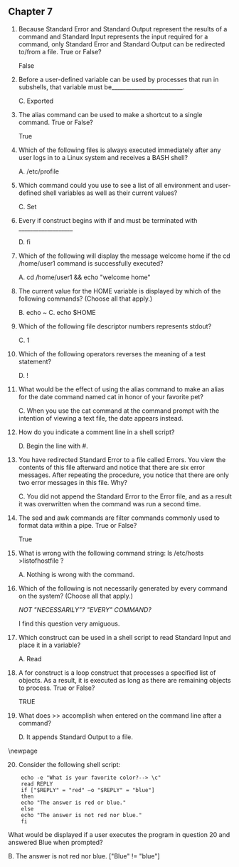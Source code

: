 ## Chapter 7


1. Because Standard Error and Standard Output represent the results of a command and Standard Input represents the input required for a command, only Standard Error and Standard Output can be redirected to/from a file. True or False?

   False


2. Before a user-defined variable can be used by processes that run in subshells, that variable must be_________________________.

   C. Exported


3. The alias command can be used to make a shortcut to a single command. True or False?

   True


4. Which of the following files is always executed immediately after any user logs in to a Linux system and receives a BASH shell?

   A. /etc/profile


5. Which command could you use to see a list of all environment and user-defined shell variables as well as their current values?

   C. Set


6. Every if construct begins with if and must be terminated with ___________________

   D. fi


7. Which of the following will display the message welcome home if the cd /home/user1 command is successfully executed?

   A. cd /home/user1 && echo "welcome home"


8. The current value for the HOME variable is displayed by which of the following commands? (Choose all that apply.)

   B. echo ~
   C. echo $HOME


9. Which of the following file descriptor numbers represents stdout?

   C. 1


10. Which of the following operators reverses the meaning of a test statement?

    D. \!


11. What would be the effect of using the alias command to make an alias for the date command named cat in honor of your favorite pet?

    C. When you use the cat command at the command prompt with the intention of viewing a text file, the date appears instead.


12. How do you indicate a comment line in a shell script?

    D. Begin the line with #.


13. You have redirected Standard Error to a file called Errors. You view the contents of this file afterward and notice that there are six error messages. After repeating the procedure, you notice that there are only two error messages in this file. Why?

    C. You did not append the Standard Error to the Error file, and as a result it was overwritten when the command was run a second time.


14. The sed and awk commands are filter commands commonly used to format data within a pipe. True or False?

    True


15. What is wrong with the following command string: ls /etc/hosts >listofhostfile ?

    A. Nothing is wrong with the command.


16. Which of the following is not necessarily generated by every command on the system? (Choose all that apply.)

    _NOT "NECESSARILY"?  "EVERY" COMMAND?_
    
    I find this question very amiguous.

17. Which construct can be used in a shell script to read Standard Input and place it in a variable?

    A. Read


18. A for construct is a loop construct that processes a specified list of objects. As a result, it is executed as long as there are remaining objects to process. True or False?

    TRUE


19. What does >> accomplish when entered on the command line after a command?

    D. It appends Standard Output to a file.

\newpage

20. Consider the following shell script:

```
    echo -e "What is your favorite color?--> \c"
    read REPLY
    if ["$REPLY" = "red" –o "$REPLY" = "blue"]
    then
    echo "The answer is red or blue."
    else
    echo "The answer is not red nor blue."
    fi
```


   What would be displayed if a user executes the program in question 20 and answered Blue when prompted?

   B. The answer is not red nor blue. ["Blue" != "blue"]

